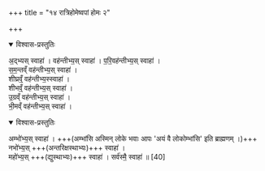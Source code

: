 +++
title = "१४ रात्रिहोमेष्वपां होमः २"

+++

<details open><summary>विश्वास-प्रस्तुतिः</summary>

अ॒द्भ्यस् स्वाहा॑ । वह॑न्तीभ्य॒स् स्वाहा॑ ।
प॒रि॒वह॑न्तीभ्य॒स् स्वाहा॑ ।  
स॒म॒न्तव्ँ वह॑न्तीभ्य॒स् स्वाहा॑ ।  
शीघ्रव्ँ॒ वह॑न्तीभ्य॒स्स्वाहा॑ ।  
शीभव्ँ॒ वह॑न्तीभ्य॒स् स्वाहा॑ ।  
उ॒ग्रव्ँ वह॑न्तीभ्य॒स् स्वाहा॑ ।  
भी॒मव्ँ वह॑न्तीभ्य॒स् स्वाहा॑ ।  
</details>



<details open><summary>विश्वास-प्रस्तुतिः</summary>

अम्भो॑भ्य॒स् स्वाहा॑ । +++(अम्भांसि अस्मिन् लोके भवाः आपः 'अयं वै लोकोम्भांसि' इति ब्राह्मणम् ।)+++  
नभो॑भ्य॒स् +++(अन्तरिक्षस्थाभ्यः)+++ स्वाहा॑ ।  
महो॑भ्य॒स् +++(द्युस्थाभ्यः)+++ स्वाहा॑ । सर्व॑स्मै॒ स्वाहा॑ ॥ [40]  
</details>


